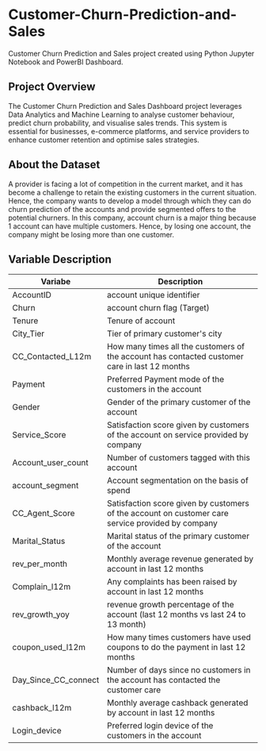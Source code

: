 # Customer-Churn-Prediction-and-Sales
Customer Churn Prediction and Sales project created using Python Jupyter Notebook and PowerBI Dashboard.

## Project Overview 
The Customer Churn Prediction and Sales Dashboard project leverages Data Analytics and Machine Learning to analyse customer behaviour, predict churn probability, and visualise sales trends. This system is essential for businesses, e-commerce platforms, and service providers to enhance customer retention and optimise sales strategies.

## About the Dataset
A provider is facing a lot of competition in the current market, and it has become a challenge to retain the existing customers in the current situation. Hence, the company wants to develop a model  through which they can do churn prediction of the accounts and provide segmented offers to the  potential churners. In this company, account churn is a major thing because 1 account can have  multiple customers. Hence, by losing one account, the company might be losing more than one customer.

## Variable Description
| Variabe                | Description                                                                                      |
|------------------------|--------------------------------------------------------------------------------------------------|
| AccountID              | account unique identifier                                                                        |
| Churn                  | account churn flag (Target)                                                                      |
| Tenure                 | Tenure of account                                                                                 |
| City_Tier              | Tier of primary customer's city                                                                  |
| CC_Contacted_L12m      | How many times all the customers of the account has contacted customer care in last 12 months   |
| Payment                | Preferred Payment mode of the customers in the account                                           |
| Gender                 | Gender of the primary customer of the account                                                    |
| Service_Score          | Satisfaction score given by customers of the account on service provided by company             |
| Account_user_count     | Number of customers tagged with this account                                                     |
| account_segment        | Account segmentation on the basis of spend                                                       |
| CC_Agent_Score         | Satisfaction score given by customers of the account on customer care service provided by company |
| Marital_Status         | Marital status of the primary customer of the account                                            |
| rev_per_month          | Monthly average revenue generated by account in last 12 months                                   |
| Complain_l12m          | Any complaints has been raised by account in last 12 months                                      |
| rev_growth_yoy         | revenue growth percentage of the account (last 12 months vs last 24 to 13 month)                |
| coupon_used_l12m       | How many times customers have used coupons to do the payment in last 12 months                  |
| Day_Since_CC_connect   | Number of days since no customers in the account has contacted the customer care                |
| cashback_l12m          | Monthly average cashback generated by account in last 12 months                                  |
| Login_device           | Preferred login device of the customers in the account                                           |

